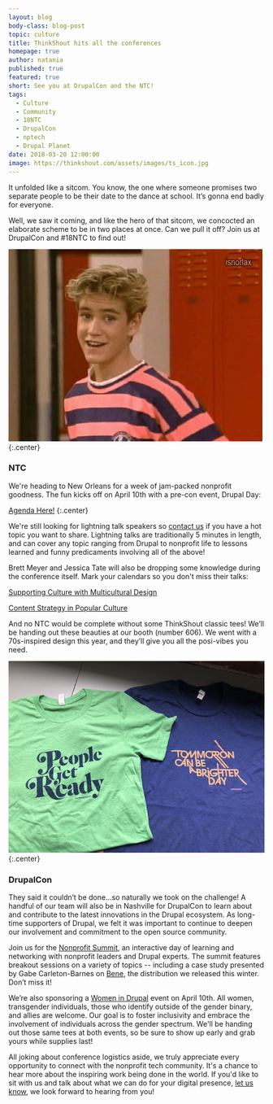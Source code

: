 ```yaml
---
layout: blog
body-class: blog-post
topic: culture
title: ThinkShout hits all the conferences
homepage: true
author: natania
published: true
featured: true
short: See you at DrupalCon and the NTC!
tags:
  - Culture
  - Community
  - 18NTC
  - DrupalCon
  - nptech
  - Drupal Planet
date: 2018-03-20 12:00:00
image: https://thinkshout.com/assets/images/ts_icon.jpg
---
```


It unfolded like a sitcom. You know, the one where someone promises two separate people to be their date to the dance at school. It’s gonna end badly for everyone.

Well, we saw it coming, and like the hero of that sitcom, we concocted an elaborate scheme to be in two places at once. Can we pull it off? Join us at DrupalCon and #18NTC to find out!

![Zack Morris](/assets/images/blog/zackmorris.gif)
{:.center}

### NTC

We're heading to New Orleans for a week of jam-packed nonprofit goodness. The fun kicks off on April 10th with a pre-con event, Drupal Day:

[Agenda Here!](http://ntcdrupalday.org/)
{:.center}

We're still  looking for lightning talk speakers so [contact us](mailto:natania.leclerc@thinkshout.com) if you have a hot topic you want to share. Lightning talks are traditionally 5 minutes in length, and can cover any topic ranging from Drupal to nonprofit life to lessons learned and funny predicaments involving all of the above!

Brett Meyer and Jessica Tate will also be dropping some knowledge during the conference itself. Mark your calendars so you don't miss their talks:

[Supporting Culture with Multicultural Design](https://www.nten.org/ntc/program/sessions/supporting-diversity-with-multicultural-design/?mc_cid=997b26a472&mc_eid=[UNIQID])

[Content Strategy in Popular Culture](https://www.nten.org/ntc/program/sessions/content-strategy-in-popular-culture-2/?mc_cid=997b26a472&mc_eid=[UNIQID])

And no NTC would be complete without some ThinkShout classic tees! We’ll be handing out these beauties at our booth (number 606). We went with a 70s-inspired design this year, and they’ll give you all the posi-vibes you need.

![ThinkShout 2018 shirts](/assets/images/blog/TS2018-shirts.jpg)
{:.center}

### DrupalCon

They said it couldn’t be done...so naturally we took on the challenge! A handful of our team will also be in Nashville for DrupalCon to learn about and contribute to the latest innovations in the Drupal ecosystem. As long-time supporters of Drupal, we felt it was important to continue to deepen our involvement and commitment to the open source community.

Join us for the [Nonprofit Summit](https://events.drupal.org/nashville2018/nonprofit-summit), an interactive day of learning and networking with nonprofit leaders and Drupal experts. The summit features breakout sessions on a variety of topics -- including a case study presented by Gabe Carleton-Barnes on [Bene](https://thinkshout.com/bene/), the distribution we released this winter. Don’t miss it!

We’re also sponsoring a [Women in Drupal](https://events.drupal.org/nashville2018/women-drupal_) event on April 10th. All women, transgender individuals, those who identify outside of the gender binary, and allies are welcome. Our goal is to foster inclusivity and embrace the involvement of individuals across the gender spectrum. We'll be handing out those same tees at both events, so be sure to show up early and grab yours while supplies last!

All joking about conference logistics aside, we truly appreciate every opportunity to connect with the nonprofit tech community. It's a chance to hear more about the inspiring work being done in the world. If you'd like to sit with us and talk about what we can do for your digital presence, [let us know](hello@thinkshout.com), we look forward to hearing from you!
